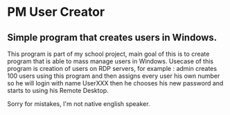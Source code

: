 <h1>PM User Creator</h1>
<h2>Simple program that creates users in Windows.</h2>

This program is part of my school project, main goal of this is to create program that is able to mass manage users in Windows.
Usecase of this program is creation of users on RDP servers, for example : admin creates 100 users using this program and then assigns
every user his own number so he will login with name UserXXX then he chooses his new password and starts to using his Remote Desktop.






Sorry for mistakes, I'm not native english speaker.
